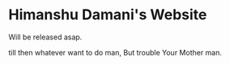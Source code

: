 # Himanshu Damani's Website

Will be released asap.

till then whatever want to do man, But trouble Your Mother man.
